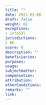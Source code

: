 ```yaml
---
title: ""
date: 2021-03-08 
draft: false
weight: 62
exceptions:
- info53l
jurisdictions:
- BE
score: 0
description: "" 
beneficiaries:
purposes: 
usage:
subjectmatter:
compensation:
attribution: 
otherConditions: 
remarks: ""
link: 
---
```

